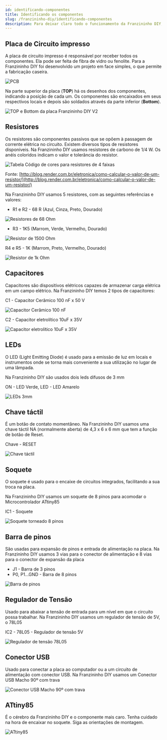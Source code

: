```yaml
---
id: identificando-componentes
title: Identificando os componentes
slug: /franzininho-diy/identificando-componentes
description: Para deixar claro todo o funcionamento da Franzininho DIY, precisamos conhecer um pouco dos componentes que compõem o projeto, assim poderemos fazer mudanças e aprimorar ainda mais este projeto.
---
```


## Placa de Circuito impresso

A placa de circuito impresso é responsável por receber todos os componentes. Ela pode ser feita de fibra de vidro ou fenolite. Para a Franzininho DIY foi desenvolvido um projeto em face simples, o que permite a fabricação caseira.

![PCB](img/componentes/componentes-placa.png)

Na parte superior da placa \(**TOP**\) há os desenhos dos componentes, indicando a posição de cada um. Os componentes são encaixados em seus respectivos locais e depois são soldados através da parte inferior \(**Bottom**\).

![TOP e Bottom da placa Franzininho DIY V2](img/componentes/componentes-placa-top-botton.png)

## Resistores

Os resistores são componentes passivos que se opõem à passagem de corrente elétrica no circuito. Existem diversos tipos de resistores disponíveis. Na Franzininho DIY usamos resistores de carbono de 1/4 W. Os anéis coloridos indicam o valor e tolerância do resistor.

![Tabela Código de cores para resistores de 4 faixas](img/componentes/componentes-tabela-resistores.png)

Fonte: [http://blog.render.com.br/eletronica/como-calcular-o-valor-de-um-resistor/](http://blog.render.com.br/eletronica/como-calcular-o-valor-de-um-resistor/)

Na Franzininho DIY usamos 5 resistores, com as seguintes referências e valores:

- R1 e R2 - 68 R \(Azul, Cinza, Preto, Dourado\)

![Resistores de 68 Ohm](img/componentes/componentes-resistor68r.png)

- R3 - 1K5 \(Marrom, Verde, Vermelho, Dourado\)

![Resistor de 1500 Ohm](img/componentes/componentes-resistor1k5.png)

R4 e R5 - 1K \(Marrom, Preto, Vermelho, Dourado\)

![Resistor de 1k Ohm](img/componentes/componentes-resistor1k.png)

## Capacitores

Capacitores são dispositivos elétricos capazes de armazenar carga elétrica em um campo elétrico. Na Franzininho DIY temos 2 tipos de capacitores:

C1 - Capacitor Cerâmico 100 nF x 50 V

![Capacitor Cer&#xE2;mico 100 nF](img/componentes/componentes-capacitor1.png)

C2 - Capacitor eletrolítico 10uF x 35V

![Capacitor eletrol&#xED;tico 10uF x 35V](img/componentes//componentes-capacitor2.png)

## LEDs

O LED \(Light Emitting Diode\) é usado para a emissão de luz em locais e instrumentos onde se torna mais conveniente a sua utilização no lugar de uma lâmpada.

Na Franzininho DIY são usados dois leds difusos de 3 mm

ON - LED Verde, LED - LED Amarelo

![LEDs 3mm](img/componentes/componentes-leds.png)

## Chave táctil

É um botão de contato momentâneo. Na Franzininho DIY usamos uma chave táctil NA \(normalmente aberta\) de 4,3 x 6 x 6 mm que tem a função de botão de Reset.

Chave - RESET

![Chave táctil](img/componentes/componentes-chave.png)

## Soquete

O soquete é usado para o encaixe de circuitos integrados, facilitando a sua troca na placa.

Na Franzininho DIY usamos um soquete de 8 pinos para acomodar o Microcontrolador ATtiny85

IC1 - Soquete

![Soquete torneado 8 pinos](img/componentes/componentes-soquete.png)

## Barra de pinos

São usadas para expansão de pinos e entrada de alimentação na placa. Na Franzininho DIY usamos 3 vias para o conector de alimentação e 8 vias para o conector de expansão da placa

- J1 - Barra de 3 pinos
- P0, P1...GND - Barra de 8 pinos

![Barra de pinos](img/componentes/componentes-barra.png)

## Regulador de Tensão

Usado para abaixar a tensão de entrada para um nível em que o circuito possa trabalhar. Na Franzininho DIY usamos um regulador de tensão de 5V, o 78L05

IC2 - 78L05 - Regulador de tensão 5V

![Regulador de tens&#xE3;o 78L05](img/componentes/componentes-regulador.png)

## Conector USB

Usado para conectar a placa ao computador ou a um circuito de alimentação com conector USB. Na Franzininho DIY usamos um Conector USB Macho 90º com trava

![Conector USB Macho 90&#xBA; com trava](img/componentes/componentes-usb.png)

## ATtiny85

É o cérebro da Franzininho DIY e o componente mais caro. Tenha cuidado na hora de encaixar no soquete. Siga as orientações de montagem.

![ATtiny85](img/componentes/attiny85.jpeg)
